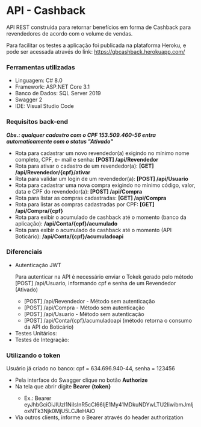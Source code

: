 <h1>API - Cashback</h1>

API REST construída para retornar benefícios em forma de Cashback para revendedores de acordo com o volume de vendas.

Para facilitar os testes a aplicação foi publicada na plataforma Heroku, e pode ser acessada através do link: https://gbcashback.herokuapp.com/

<h3>Ferramentas utilizadas</h3>
<ul>
    <li>Linguagem: C# 8.0</li>
    <li>Framework: ASP.NET Core 3.1</li>
    <li>Banco de Dados: SQL Server 2019</li>    
    <li>Swagger 2</li>
    <li>IDE: Visual Studio Code</li>
</ul>

<h3>Requisitos back-end</h3>

<i><b>Obs.: qualquer cadastro com o CPF 153.509.460-56 entra automaticamente com o status "Ativado"</b></i>

<ul>
    <li>Rota para cadastrar um novo revendedor(a) exigindo no mínimo nome completo, CPF,
e- mail e senha: <b>[POST] /api/Revendedor </b></li>
    <li>Rota para ativar o cadastro de um revendedor(a): <b>[GET] /api/Revendedor/{cpf}/ativar</b></li>
    <li>Rota para validar um login de um revendedor(a): <b>[POST] /api/Usuario</b></li>    
    <li>Rota para cadastrar uma nova compra exigindo no mínimo código, valor, data e CPF do revendedor(a): <b>[POST] /api/Compra</b></li>
    <li>Rota para listar as compras cadastradas: <b>[GET] /api/Compra</b></li>
    <li>Rota para listar as compras cadastradas por CPF: <b>[GET] /api/Compra/{cpf}</b></li>
    <li>Rota para exibir o acumulado de cashback até o momento (banco da aplicação): <b>/api/Conta/{cpf}/acumulado</b></li>
    <li>Rota para exibir o acumulado de cashback até o momento (API Boticário): <b>/api/Conta/{cpf}/acumuladoapi</b></li>
</ul>

<h3>Diferenciais</h3>
<ul>
    <li>Autenticação JWT
        <br /><p>Para autenticar na API é necessário enviar o Tokek gerado pelo método [POST] /api/Usuario, informando cpf e senha de um Revendedor (Ativado)</p>
        <ul>
            <li>[POST] /api/Revendedor - Método sem autenticação</li>
            <li>[POST] /api/Compra - Método sem autenticação</li>
            <li>[POST] /api/Usuario - Método sem autenticação</li>
            <li>[POST] /api/Conta/{cpf}/acumuladoapi (método retorna o consumo da API do Boticário)</li>                        
        </ul>
    </li>
    <li>Testes Unitários: <a href=""><a/></li>
    <li>Testes de Integração: <a href=""><a/></li>
</ul>

<h3>Utilizando o token</h3>
<p>Usuário já criado no banco: cpf = 634.696.940-44, senha = 123456</p>
<ul>
    <li>Pela interface do Swagger clique no botão <b>Authorize</b></li>
    <li>Na tela que abrir digite <b>Bearer {token}</b></li>
        <ul><li>Ex.: Bearer eyJhbGciOiJIUzI1NiIsInR5cCI66IjE1My41MDkuNDYwLTU2IiwibmJmIjoxNTk3Njk0MjU5LCJleHAiO </li></ul>
    <li>Via outros clients, informe o Bearer através do header authorization</li>
</ul>

